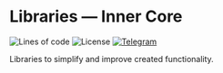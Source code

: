 # Libraries — Inner Core

![Lines of code](https://img.shields.io/tokei/lines/github/nernar/libraries?color=2727E3&logoColor=white&logo=sourcegraph&style=flat-square)
![License](https://img.shields.io/github/license/nernar/libraries?color=D22128&logoColor=white&logo=apache&style=flat-square)
[![Telegram](https://img.shields.io/badge/channel-gray?logo=telegram&style=flat-square)](https://t.me/ntInsideChat)

Libraries to simplify and improve created functionality.
